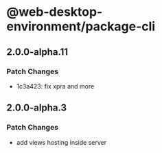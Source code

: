 # @web-desktop-environment/package-cli

## 2.0.0-alpha.11

### Patch Changes

- 1c3a423: fix xpra and more

## 2.0.0-alpha.3

### Patch Changes

- add views hosting inside server
